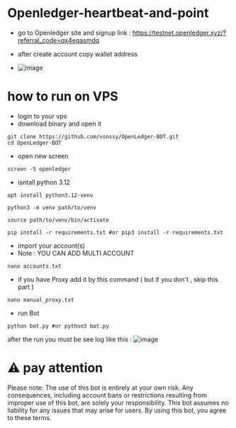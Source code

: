 # Openledger-heartbeat-and-point

* go to Openledger site and signup 
link : https://testnet.openledger.xyz/?referral_code=qx4eqasmdq

* after create account copy wallet address
* ![image](https://github.com/user-attachments/assets/af03e3de-e194-4be7-a585-0d168c1ae74c)

# how to run on VPS
* login to your vps
* download binary and open it
```
git clone https://github.com/vonssy/OpenLedger-BOT.git
cd OpenLedger-BOT
```
* open new screen
```
screen -S openledger
```
* isntall python 3.12
```
apt install python3.12-venv
```
```
python3 -m venv path/to/venv
```
```
source path/to/venv/bin/activate
```
```
pip install -r requirements.txt #or pip3 install -r requirements.txt
```
* import your account(s)
* Note : YOU CAN ADD MULTI ACCOUNT
```
nano accounts.txt
```
* if you have Proxy add it by this command ( but if you don't , skip this part )
```
nano manual_proxy.txt
```
* run Bot
```
python bot.py #or python3 bot.py
```
after the run you must be see log like this : 
![image](https://github.com/user-attachments/assets/cb26917e-a9b1-4764-8dab-ad47338febb8)

# ⚠️ **pay attention**  
Please note: The use of this bot is entirely at your own risk. Any consequences, including account bans or restrictions resulting from improper use of this bot, are solely your responsibility. This bot assumes no liability for any issues that may arise for users. By using this bot, you agree to these terms.
